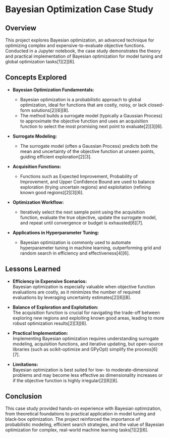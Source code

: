 # Bayesian Optimization Case Study

## Overview

This project explores Bayesian optimization, an advanced technique for optimizing complex and expensive-to-evaluate objective functions. Conducted in a Jupyter notebook, the case study demonstrates the theory and practical implementation of Bayesian optimization for model tuning and global optimization tasks[1][2][6].

## Concepts Explored

- **Bayesian Optimization Fundamentals:**  
  - Bayesian optimization is a probabilistic approach to global optimization, ideal for functions that are costly, noisy, or lack closed-form solutions[2][6][8].
  - The method builds a surrogate model (typically a Gaussian Process) to approximate the objective function and uses an acquisition function to select the most promising next point to evaluate[2][3][6].

- **Surrogate Modeling:**  
  - The surrogate model (often a Gaussian Process) predicts both the mean and uncertainty of the objective function at unseen points, guiding efficient exploration[2][3].

- **Acquisition Functions:**  
  - Functions such as Expected Improvement, Probability of Improvement, and Upper Confidence Bound are used to balance exploration (trying uncertain regions) and exploitation (refining known good regions)[2][3][6].

- **Optimization Workflow:**  
  - Iteratively select the next sample point using the acquisition function, evaluate the true objective, update the surrogate model, and repeat until convergence or budget is exhausted[6][7].

- **Applications in Hyperparameter Tuning:**  
  - Bayesian optimization is commonly used to automate hyperparameter tuning in machine learning, outperforming grid and random search in efficiency and effectiveness[4][6].

## Lessons Learned

- **Efficiency in Expensive Scenarios:**  
  Bayesian optimization is especially valuable when objective function evaluations are costly, as it minimizes the number of required evaluations by leveraging uncertainty estimates[2][6][8].

- **Balance of Exploration and Exploitation:**  
  The acquisition function is crucial for navigating the trade-off between exploring new regions and exploiting known good areas, leading to more robust optimization results[2][3][6].

- **Practical Implementation:**  
  Implementing Bayesian optimization requires understanding surrogate modeling, acquisition functions, and iterative updating, but open-source libraries (such as scikit-optimize and GPyOpt) simplify the process[6][7].

- **Limitations:**  
  Bayesian optimization is best suited for low- to moderate-dimensional problems and may become less effective as dimensionality increases or if the objective function is highly irregular[2][6][8].

## Conclusion

This case study provided hands-on experience with Bayesian optimization, from theoretical foundations to practical application in model tuning and black-box optimization. The project reinforced the importance of probabilistic modeling, efficient search strategies, and the value of Bayesian optimization for complex, real-world machine learning tasks[1][2][6].
